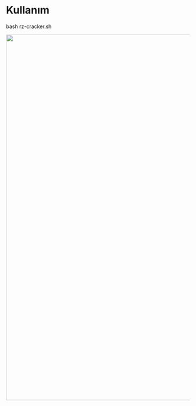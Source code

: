 # Kullanım
bash rz-cracker.sh

<img src="https://media.discordapp.net/attachments/787357166041432067/807341711026159667/Ekran_Alnts.PNG?width=554&height=1000" width="1000"> 
